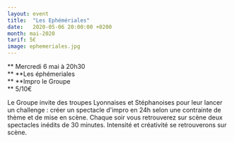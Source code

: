 ```yaml
---
layout: event
title:  "Les Ephémériales"
date:   2020-05-06 20:00:00 +0200
month: mai-2020
tarif: 5€
image: ephemeriales.jpg
---
```


**
  Mercredi 6 mai à 20h30  
** **Les éphémeriales  
** **Impro le Groupe  
** 5/10€<br /> 

Le Groupe invite des troupes Lyonnaises et Stéphanoises pour leur lancer un challenge : créer un spectacle d'impro en 24h selon une contrainte de thème et de mise en scène. Chaque soir vous retrouverez sur scène deux spectacles inédits de 30 minutes. Intensité et créativité se retrouverons sur scène.